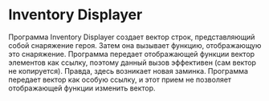 # Inventory Displayer
Программа Inventory Displayer создает вектор строк, представляющий собой снаряжение героя. Затем она вызывает функцию, отображающую это снаряжение.
Программа передает отображающей функции вектор элементов как ссылку, поэтому данный вызов эффективен (сам вектор не копируется). Правда, здесь возникает новая заминка. Программа передает вектор как особую ссылку, и этот прием не позволяет отображающей функции изменить вектор. 
